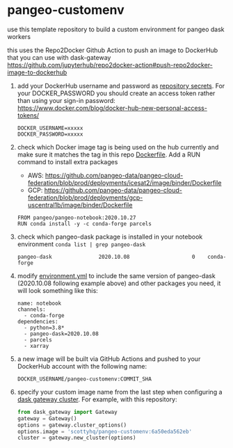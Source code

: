 # pangeo-customenv

use this template repository to build a custom environment for pangeo dask workers

this uses the Repo2Docker Github Action to push an image to DockerHub that you can use with dask-gateway
https://github.com/jupyterhub/repo2docker-action#push-repo2docker-image-to-dockerhub

    
1. add your DockerHub username and password as [repository secrets](https://docs.github.com/en/free-pro-team@latest/actions/reference/encrypted-secrets#creating-encrypted-secrets-for-a-repository). For your DOCKER_PASSWORD you should create an access token rather than using your sign-in password: https://www.docker.com/blog/docker-hub-new-personal-access-tokens/
   ```
   DOCKER_USERNAME=xxxxx
   DOCKER_PASSWORD=xxxxx
   ```

1. check which Docker image tag is being used on the hub currently and make sure it matches the tag in this repo [Dockerfile](Dockerfile). Add a RUN command to install extra packages
    * AWS: https://github.com/pangeo-data/pangeo-cloud-federation/blob/prod/deployments/icesat2/image/binder/Dockerfile
    * GCP: https://github.com/pangeo-data/pangeo-cloud-federation/blob/prod/deployments/gcp-uscentral1b/image/binder/Dockerfile
   ```
   FROM pangeo/pangeo-notebook:2020.10.27
   RUN conda install -y -c conda-forge parcels
   ```

1. check which pangeo-dask package is installed in your notebook environment `conda list | grep pangeo-dask`
   ```
   pangeo-dask               2020.10.08                    0    conda-forge
   ```

1. modify [environment.yml](environment.yml) to include the same version of pangeo-dask (2020.10.08 following example above) and other packages you need, it will look something like this:    
   ```
   name: notebook
   channels:
     - conda-forge
   dependencies:
     - python=3.8*
     - pangeo-dask=2020.10.08
     - parcels
     - xarray
   ```

1. a new image will be built via GitHub Actions and pushed to your DockerHub account with the following name:
   ```
   DOCKER_USERNAME/pangeo-customenv:COMMIT_SHA
   ```

1. specify your custom image name from the last step when configuring a [dask gateway cluster](https://gateway.dask.org/usage.html#configure-a-cluster). For example, with this repository:
   ```python
   from dask_gateway import Gateway
   gateway = Gateway()
   options = gateway.cluster_options()
   options.image = 'scottyhq/pangeo-customenv:6a50eda562eb'
   cluster = gateway.new_cluster(options)
   ```
